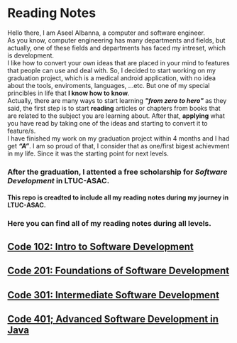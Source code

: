 # Reading Notes
Hello there, I am Aseel Albanna, a computer and software engineer. <br> As you know, computer engineering has many departments and fields, but actually, one of these fields and departments has faced my intreset, which is development.<br> I like how to convert your own ideas that are placed in your mind to features that people can use and deal with.  So, I decided to start working on my graduation project, which is a medical android application, with no idea about the tools, enviroments, languages, ...etc. But one of my special princibles in life that <b>I know how to know</b>.
<br>Actually, there are many ways to start learning ***"from zero to hero"*** as they said, the first step is to start **reading** articles or chapters from books that are related to the subject you are learning about. After that, **applying** what you have read by taking one of the ideas and starting to convert it to feature/s.
<br>I have finished my work on my graduation project within 4 months and I had get ***“A”***. I am so proud of that, I consider that as one/first bigest achievment in my life. Since it was the starting point for next levels. 
### After the graduation, I attented a free scholarship for ***Software Development*** in LTUC-ASAC.
#### This repo is creadted to include all my reading notes during my journey in LTUC-ASAC.
### Here you can find all of my reading notes during all levels.


## [Code 102: Intro to Software Development](https://github.com/Aseel-Banna/code-101-reading-notes)<br/>
## [Code 201: Foundations of Software Development](https://github.com/Aseel-Banna/code-201-reading-notes)<br/>
## [Code 301: Intermediate Software Development](https://github.com/Aseel-Banna/code-301-reading-notes)<br/>
## [Code 401; Advanced Software Development in Java](https://github.com/Aseel-Banna/code-401-reading-notes)

